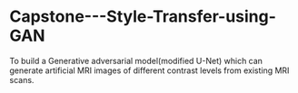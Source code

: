 # Capstone---Style-Transfer-using-GAN
To build a Generative adversarial model(modified U-Net) which can generate artificial MRI images of different contrast levels from existing MRI scans.
